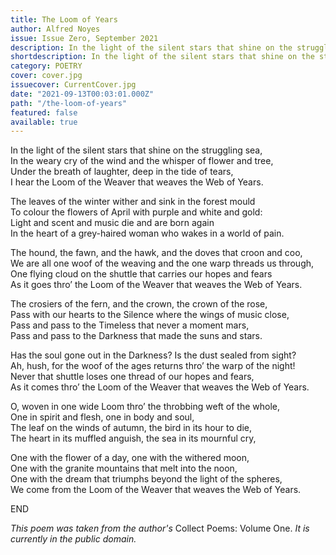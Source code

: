 ```yaml
---
title: The Loom of Years
author: Alfred Noyes
issue: Issue Zero, September 2021
description: In the light of the silent stars that shine on the struggling sea, <br />In the weary cry of the wind and the whisper of flower and tree, <br />Under the breath of laughter, deep in the tide of tears, <br />I hear the Loom of the Weaver that weaves the Web of Years. <a href="https://www.havenquarterly.com/the-loom-of-years/">[<i>...</i>]</a>
shortdescription: In the light of the silent stars that shine on the struggling sea, <br />In the weary cry of the wind and the whisper of flower and tree, <br />Under the breath of laughter, deep in the tide of tears, <br />I hear the Loom of the Weaver that weaves the Web of Years. <a href="https://www.havenquarterly.com/the-loom-of-years/">[<i>...</i>]</a>
category: POETRY
cover: cover.jpg
issuecover: CurrentCover.jpg
date: "2021-09-13T00:03:01.000Z"
path: "/the-loom-of-years"
featured: false
available: true
---
```


In the light of the silent stars that shine on the struggling sea,  
In the weary cry of the wind and the whisper of flower and tree,  
Under the breath of laughter, deep in the tide of tears,  
I hear the Loom of the Weaver that weaves the Web of Years.  

The leaves of the winter wither and sink in the forest mould  
To colour the flowers of April with purple and white and gold:  
Light and scent and music die and are born again  
In the heart of a grey-haired woman who wakes in a world of pain.  

The hound, the fawn, and the hawk, and the doves that croon and coo,  
We are all one woof of the weaving and the one warp threads us through,  
One flying cloud on the shuttle that carries our hopes and fears  
As it goes thro’ the Loom of the Weaver that weaves the Web of Years.  

The crosiers of the fern, and the crown, the crown of the rose,  
Pass with our hearts to the Silence where the wings of music close,  
Pass and pass to the Timeless that never a moment mars,  
Pass and pass to the Darkness that made the suns and stars.  

Has the soul gone out in the Darkness? Is the dust sealed from sight?  
Ah, hush, for the woof of the ages returns thro’ the warp of the night!  
Never that shuttle loses one thread of our hopes and fears,  
As it comes thro’ the Loom of the Weaver that weaves the Web of Years.  

O, woven in one wide Loom thro’ the throbbing weft of the whole,  
One in spirit and flesh, one in body and soul,  
The leaf on the winds of autumn, the bird in its hour to die,  
The heart in its muffled anguish, the sea in its mournful cry,  

One with the flower of a day, one with the withered moon,  
One with the granite mountains that melt into the noon,  
One with the dream that triumphs beyond the light of the spheres,  
We come from the Loom of the Weaver that weaves the Web of Years.  

END

*This poem was taken from the author's* Collect Poems: Volume One. *It is currently in the public domain.*